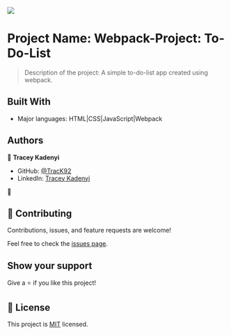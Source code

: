 ![](https://img.shields.io/badge/Microverse-blueviolet)

# Project Name: Webpack-Project: To-Do-List

> Description of the project: A simple to-do-list app created using webpack.  


## Built With

- Major languages: HTML|CSS|JavaScript|Webpack


## Authors

👤 **Tracey Kadenyi**

- GitHub: [@TracK92](https://github.com/TracK92)
- LinkedIn: [Tracey Kadenyi](https://www.linkedin.com/in/tracy-kadenyi-9bb90287)

👤
## 🤝 Contributing

Contributions, issues, and feature requests are welcome!

Feel free to check the [issues page](../../issues/).

## Show your support

Give a ⭐️ if you like this project!

## 📝 License

This project is [MIT](./MIT.md) licensed.
